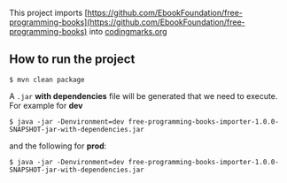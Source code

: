 This project imports [https://github.com/EbookFoundation/free-programming-books](https://github.com/EbookFoundation/free-programming-books)
 into [codingmarks.org](http://codingmarks.org)

## How to run the project
```
$ mvn clean package
```

A `.jar` **with dependencies** file will be generated that we need to execute. For example for **dev**
```
$ java -jar -Denvironment=dev free-programming-books-importer-1.0.0-SNAPSHOT-jar-with-dependencies.jar 
```
and the following for **prod**:
```
$ java -jar -Denvironment=dev free-programming-books-importer-1.0.0-SNAPSHOT-jar-with-dependencies.jar 
```

